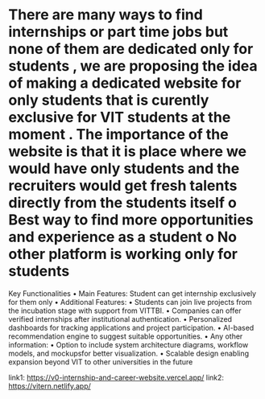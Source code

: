 # There are many ways to find internships or part time jobs but none of them are dedicated only for students , we are proposing the idea of making a dedicated website for only students that is curently exclusive for VIT students at the moment . The importance of the website is that it is place where we would have only students and the recruiters would get fresh talents directly from the students itself o Best way to find more opportunities and experience as a student o No other platform is working only for students

Key Functionalities • Main Features: Student can get internship exclusively for them only • Additional Features: • Students can join live projects from the incubation stage with support from VITTBI. • Companies can offer verified internships after institutional authentication. • Personalized dashboards for tracking applications and project participation. • AI-based recommendation engine to suggest suitable opportunities. • Any other information: • Option to include system architecture diagrams, workflow models, and mockupsfor better visualization. • Scalable design enabling expansion beyond VIT to other universities in the future

link1: https://v0-internship-and-career-website.vercel.app/ link2: https://vitern.netlify.app/
